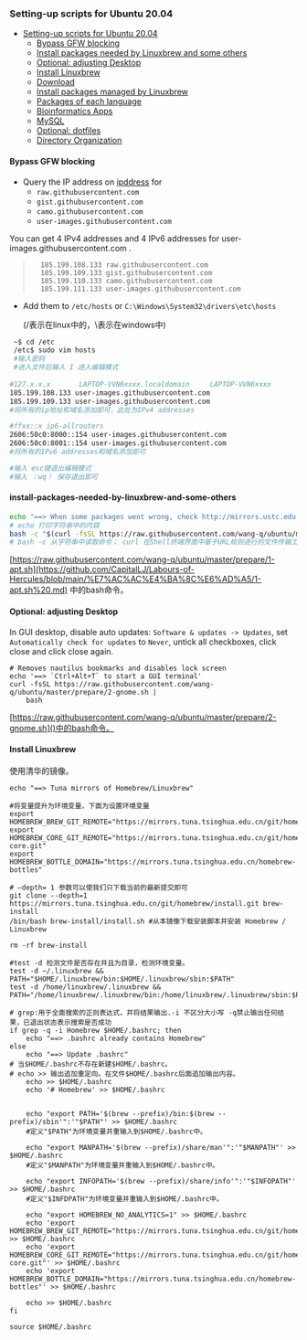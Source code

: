 ### Setting-up scripts for Ubuntu 20.04

- [Setting-up scripts for Ubuntu 20.04](#setting-up-scripts-for-ubuntu-2004)
    - [Bypass GFW blocking](#bypass-gfw-blocking)
    - [Install packages needed by Linuxbrew and some others](#install-packages-needed-by-linuxbrew-and-some-others)
    - [Optional: adjusting Desktop](#optional-adjusting-desktop)
    - [Install Linuxbrew](#install-linuxbrew)
    - [Download](#download)
    - [Install packages managed by Linuxbrew](#install-packages-managed-by-linuxbrew)
    - [Packages of each language](#packages-of-each-language)
    - [Bioinformatics Apps](#bioinformatics-apps)
    - [MySQL](#mysql)
    - [Optional: dotfiles](#optional-dotfiles)
    - [Directory Organization](#directory-organization)

#### Bypass GFW blocking

- Query the IP address on [ipddress](https://www.ipaddress.com/) for
  - `raw.githubusercontent.com`
  - `gist.githubusercontent.com`
  - `camo.githubusercontent.com`
  - `user-images.githubusercontent.com`

  

You can get 4 IPv4 addresses and 4 IPv6 addresses for user-images.githubusercontent.com .

> 		185.199.108.133	raw.githubusercontent.com
> 		185.199.109.133	gist.githubusercontent.com
> 		185.199.110.133	camo.githubusercontent.com
> 		185.199.111.133	user-images.githubusercontent.com
> 		

- Add them to `/etc/hosts` or `C:\Windows\System32\drivers\etc\hosts`

	(/表示在linux中的，\表示在windows中)

```bash
 ~$ cd /etc
 /etc$ sudo vim hosts
 #输入密码
 #进入文件后输入 I 进入编辑模式
 
#127.x.x.x       LAPTOP-VVN6xxxx.localdomain     LAPTOP-VVN6xxxx
185.199.108.133	user-images.githubusercontent.com
185.199.109.133 user-images.githubusercontent.com
#将所有的ip地址和域名添加即可，此处为IPv4 addresses

#ffxx::x ip6-allrouters
2606:50c0:8000::154	user-images.githubusercontent.com
2606:50c0:8001::154	user-images.githubusercontent.com
#将所有的IPv6 addresses和域名添加即可

#输入 esc键退出编辑模式
#输入 ：wq！ 保存退出即可

```

#### install-packages-needed-by-linuxbrew-and-some-others

```bash
echo "==> When some packages went wrong, check http://mirrors.ustc.edu.cn/ubuntu/ for updating status."
# echo 打印字符串中的内容
bash -c "$(curl -fsSL https://raw.githubusercontent.com/wang-q/ubuntu/master/prepare/1-apt.sh)"
# bash -c 从字符串中读取命令； curl 在Shell终端界面中基于URL规则进行的文件传输工作 -f:Fail silently (no output at all) on HTTP errors -s:Silent mode -S:Show error even when -s is used -L: --Locatio Follow redirects.
```



[https://raw.githubusercontent.com/wang-q/ubuntu/master/prepare/1-apt.sh](https://github.com/CapitalLJ/Labours-of-Hercules/blob/main/%E7%AC%AC%E4%BA%8C%E6%AD%A5/1-apt.sh%20.md) 中的bash命令。

#### Optional: adjusting Desktop

In GUI desktop, disable auto updates: `Software & updates -> Updates`, set `Automatically check for updates` to `Never`, untick all checkboxes, click close and click close again.

```shell
# Removes nautilus bookmarks and disables lock screen
echo '==> `Ctrl+Alt+T` to start a GUI terminal'
curl -fsSL https://raw.githubusercontent.com/wang-q/ubuntu/master/prepare/2-gnome.sh |
    bash
```

[https://raw.githubusercontent.com/wang-q/ubuntu/master/prepare/2-gnome.sh]()中的bash命令。



#### Install Linuxbrew

使用清华的镜像。

```shell Script
echo "==> Tuna mirrors of Homebrew/Linuxbrew"

#将变量提升为环境变量，下面为设置环境变量
export HOMEBREW_BREW_GIT_REMOTE="https://mirrors.tuna.tsinghua.edu.cn/git/homebrew/brew.git"
export HOMEBREW_CORE_GIT_REMOTE="https://mirrors.tuna.tsinghua.edu.cn/git/homebrew/homebrew-core.git"
export HOMEBREW_BOTTLE_DOMAIN="https://mirrors.tuna.tsinghua.edu.cn/homebrew-bottles"

# –depth= 1 参数可以使我们只下载当前的最新提交即可
git clone --depth=1 https://mirrors.tuna.tsinghua.edu.cn/git/homebrew/install.git brew-install
/bin/bash brew-install/install.sh #从本镜像下载安装脚本并安装 Homebrew / Linuxbrew

rm -rf brew-install

#test -d 检测文件是否存在并且为目录，检测环境变量。
test -d ~/.linuxbrew && PATH="$HOME/.linuxbrew/bin:$HOME/.linuxbrew/sbin:$PATH"
test -d /home/linuxbrew/.linuxbrew && PATH="/home/linuxbrew/.linuxbrew/bin:/home/linuxbrew/.linuxbrew/sbin:$PATH"

# grep:用于全面搜索的正则表达式，并将结果输出.-i 不区分大小写 -q禁止输出任何结果，已退出状态表示搜索是否成功
if grep -q -i Homebrew $HOME/.bashrc; then
    echo "==> .bashrc already contains Homebrew"
else
    echo "==> Update .bashrc"
# 当$HOME/.bashrc不存在新建$HOME/.bashrc。
# echo >> 输出追加重定向。在文件$HOME/.bashrc后面追加输出内容。
    echo >> $HOME/.bashrc
    echo '# Homebrew' >> $HOME/.bashrc
    
    
    echo "export PATH='$(brew --prefix)/bin:$(brew --prefix)/sbin'":'"$PATH"' >> $HOME/.bashrc
    #定义"$PATH"为环境变量并重输入到$HOME/.bashrc中。
    
    echo "export MANPATH='$(brew --prefix)/share/man'":'"$MANPATH"' >> $HOME/.bashrc
    #定义"$MANPATH"为环境变量并重输入到$HOME/.bashrc中。
    
    echo "export INFOPATH='$(brew --prefix)/share/info'":'"$INFOPATH"' >> $HOME/.bashrc
    #定义"$INFDPATH"为环境变量并重输入到$HOME/.bashrc中。
    
    echo "export HOMEBREW_NO_ANALYTICS=1" >> $HOME/.bashrc
    echo 'export HOMEBREW_BREW_GIT_REMOTE="https://mirrors.tuna.tsinghua.edu.cn/git/homebrew/brew.git"' >> $HOME/.bashrc
    echo 'export HOMEBREW_CORE_GIT_REMOTE="https://mirrors.tuna.tsinghua.edu.cn/git/homebrew/homebrew-core.git"' >> $HOME/.bashrc
    echo 'export HOMEBREW_BOTTLE_DOMAIN="https://mirrors.tuna.tsinghua.edu.cn/homebrew-bottles"' >> $HOME/.bashrc
    
    echo >> $HOME/.bashrc
fi

source $HOME/.bashrc
```




